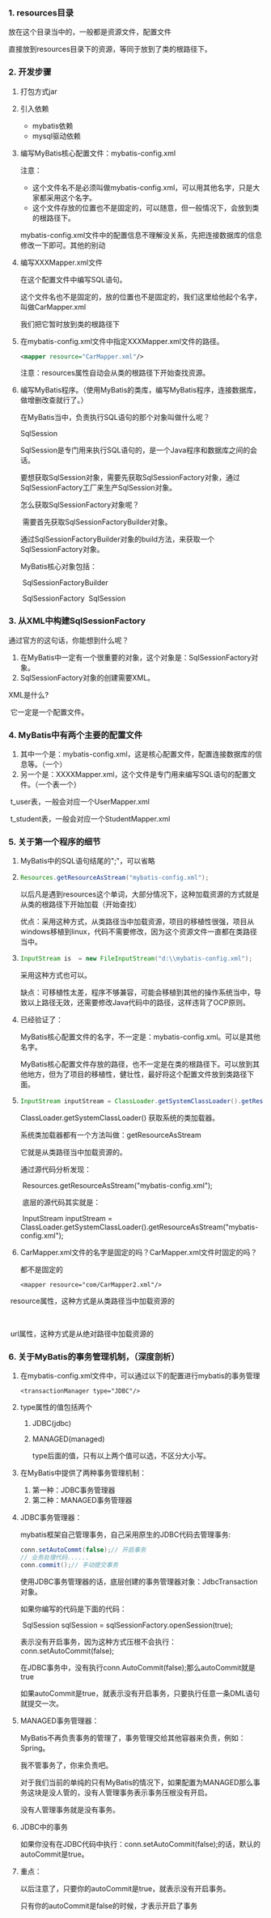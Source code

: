 ### 1. resources目录

放在这个目录当中的，一般都是资源文件，配置文件

直接放到resources目录下的资源，等同于放到了类的根路径下。

### 2. 开发步骤

1. 打包方式jar

2. 引入依赖

   + mybatis依赖
   + mysql驱动依赖

3. 编写MyBatis核心配置文件：mybatis-config.xml

   注意：

   + 这个文件名不是必须叫做mybatis-config.xml，可以用其他名字，只是大家都采用这个名字。
   + 这个文件存放的位置也不是固定的，可以随意，但一般情况下，会放到类的根路径下。

   mybatis-config.xml文件中的配置信息不理解没关系，先把连接数据库的信息修改一下即可。其他的别动

4. 编写XXXMapper.xml文件

   在这个配置文件中编写SQL语句。

   这个文件名也不是固定的，放的位置也不是固定的，我们这里给他起个名字，叫做CarMapper.xml

   我们把它暂时放到类的根路径下

5. 在mybatis-config.xml文件中指定XXXMapper.xml文件的路径。

   ```xml
   <mapper resource="CarMapper.xml"/>
   ```

   注意：resources属性自动会从类的根路径下开始查找资源。

6. 编写MyBatis程序。（使用MyBatis的类库，编写MyBatis程序，连接数据库，做增删改查就行了。）

   在MyBatis当中，负责执行SQL语句的那个对象叫做什么呢？

   SqlSession

   SqlSession是专门用来执行SQL语句的，是一个Java程序和数据库之间的会话。

   要想获取SqlSession对象，需要先获取SqlSessionFactory对象，通过SqlSessionFactory工厂来生产SqlSession对象。

   怎么获取SqlSessionFactory对象呢？

   ​    需要首先获取SqlSessionFactoryBuilder对象。

   ​    通过SqlSessionFactoryBuilder对象的build方法，来获取一个SqlSessionFactory对象。

   MyBatis核心对象包括：

   ​    SqlSessionFactoryBuilder

   ​    SqlSessionFactory
   ​    SqlSession

### 3. 从XML中构建SqlSessionFactory

通过官方的这句话，你能想到什么呢？ 

1. 在MyBatis中一定有一个很重要的对象，这个对象是：SqlSessionFactory对象。
2. SqlSessionFactory对象的创建需要XML。

XML是什么?

​	它一定是一个配置文件。

### 4. MyBatis中有两个主要的配置文件

1. 其中一个是：mybatis-config.xml，这是核心配置文件，配置连接数据库的信息等。（一个）
2. 另一个是：XXXXMapper.xml，这个文件是专门用来编写SQL语句的配置文件。（一个表一个）

​	t_user表，一般会对应一个UserMapper.xml

​	t_student表，一般会对应一个StudentMapper.xml

### 5. 关于第一个程序的细节

1. MyBatis中的SQL语句结尾的";"，可以省略

2. ```java
   Resources.getResourceAsStream("mybatis-config.xml");
   ```

   以后凡是遇到resources这个单词，大部分情况下，这种加载资源的方式就是从类的根路径下开始加载（开始查找）

   优点：采用这种方式，从类路径当中加载资源，项目的移植性很强，项目从windows移植到linux，代码不需要修改，因为这个资源文件一直都在类路径当中。

3. ```java
   InputStream is  = new FileInputStream("d:\\mybatis-config.xml");
   ```

   采用这种方式也可以。

   缺点：可移植性太差，程序不够兼容，可能会移植到其他的操作系统当中，导致以上路径无效，还需要修改Java代码中的路径，这样违背了OCP原则。

4. 已经验证了：

   MyBatis核心配置文件的名字，不一定是：mybatis-config.xml。可以是其他名字。

   MyBatis核心配置文件存放的路径，也不一定是在类的根路径下。可以放到其他地方，但为了项目的移植性，健壮性，最好将这个配置文件放到类路径下面。

5. ```java
   InputStream inputStream = ClassLoader.getSystemClassLoader().getResourceAsStream("mybatis-config.xml");
   ```

   ClassLoader.getSystemClassLoader() 获取系统的类加载器。

   系统类加载器都有一个方法叫做：getResourceAsStream

   它就是从类路径当中加载资源的。

   通过源代码分析发现：

   ​    Resources.getResourceAsStream("mybatis-config.xml");

   ​    底层的源代码其实就是：

   ​    InputStream inputStream = ClassLoader.getSystemClassLoader().getResourceAsStream("mybatis-config.xml");

6. CarMapper.xml文件的名字是固定的吗？CarMapper.xml文件时固定的吗？

   都不是固定的

   ```
   <mapper resource="com/CarMapper2.xml"/>
   ```

​	resource属性，这种方式是从类路径当中加载资源的	

​	<mapper url="file:///D:/CarMapper.xml"/>

​	url属性，这种方式是从绝对路径中加载资源的

### 6. 关于MyBatis的事务管理机制，（深度剖析）

1. 在mybatis-config.xml文件中，可以通过以下的配置进行mybatis的事务管理

   ```
   <transactionManager type="JDBC"/>
   ```

2. type属性的值包括两个

   1. JDBC(jdbc)

   2. MANAGED(managed)

      type后面的值，只有以上两个值可以选，不区分大小写。

3. 在MyBatis中提供了两种事务管理机制：

   1. 第一种：JDBC事务管理器
   2. 第二种：MANAGED事务管理器

4. JDBC事务管理器：

   mybatis框架自己管理事务，自己采用原生的JDBC代码去管理事务:

   ```java
   conn.setAutoCommt(false);// 开启事务
   // 业务处理代码......
   conn.commit();// 手动提交事务
   ```

   使用JDBC事务管理器的话，底层创建的事务管理器对象：JdbcTransaction对象。

   如果你编写的代码是下面的代码：

   ​    SqlSession sqlSession = sqlSessionFactory.openSession(true);

   ​    表示没有开启事务，因为这种方式压根不会执行：conn.setAutoCommit(false);

   ​    在JDBC事务中，没有执行conn.AutoCommit(false);那么autoCommit就是true

   ​    如果autoCommit是true，就表示没有开启事务，只要执行任意一条DML语句就提交一次。 

5. MANAGED事务管理器：

   MyBatis不再负责事务的管理了，事务管理交给其他容器来负责，例如：Spring。

   我不管事务了，你来负责吧。

   对于我们当前的单纯的只有MyBatis的情况下，如果配置为MANAGED那么事务这块是没人管的，没有人管理事务表示事务压根没有开启。

   没有人管理事务就是没有事务。

6. JDBC中的事务

   如果你没有在JDBC代码中执行：conn.setAutoCommit(false);的话，默认的autoCommit是true。

7. 重点：

   以后注意了，只要你的autoCommit是true，就表示没有开启事务。

   只有你的autoCommit是false的时候，才表示开启了事务